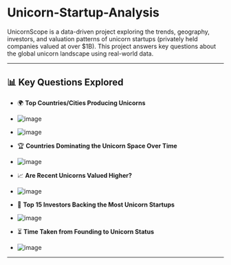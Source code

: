 # Unicorn-Startup-Analysis


UnicornScope is a data-driven project exploring the trends, geography, investors, and valuation patterns of unicorn startups (privately held companies valued at over $1B). This project answers key questions about the global unicorn landscape using real-world data.

---

## 📊 Key Questions Explored

- 🌍 **Top Countries/Cities Producing Unicorns**
- ![image](https://github.com/user-attachments/assets/f0df7209-5d36-42c1-94d1-846d3573c313)
- ![image](https://github.com/user-attachments/assets/8f0c7c29-8efd-4b36-bdef-817e7fca8f38)

 
- 🏆 **Countries Dominating the Unicorn Space Over Time**
- ![image](https://github.com/user-attachments/assets/c99e1032-d61e-45a4-bd5c-304bef247aa3)

- 📈 **Are Recent Unicorns Valued Higher?**
- ![image](https://github.com/user-attachments/assets/0861b034-0cb4-4168-9528-6d0c7958ca50)

- 💸 **Top 15 Investors Backing the Most Unicorn Startups**
- ![image](https://github.com/user-attachments/assets/aacd0740-2716-43c4-a7d8-aacd39d32822)

- ⏳ **Time Taken from Founding to Unicorn Status**
- ![image](https://github.com/user-attachments/assets/a81a0131-069f-42c0-bd1e-c736755dbe9e)


---





